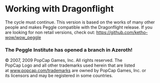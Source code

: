 # Working with Dragonflight
The cycle must continue. This version is based on the works of many other people and makes Peggle compatible with the Dragonflight release. If you are looking for non retail versions, check out: https://github.com/ketho-wow/wow_peggle

### The Peggle Institute has opened a branch in Azeroth!

© 2007, 2009 PopCap Games, Inc. All rights reserved. The  
PopCap Logo and all other trademarks used herein that are listed  
at www.popcap.com/trademarks are owned by PopCap Games, Inc. or  
its licensors and may be registered in some countries.
